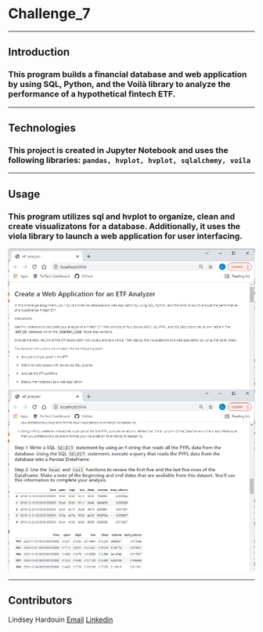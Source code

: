# Challenge_7
---
## **Introduction**
### This program builds a financial database and web application by using SQL, Python, and the Voilà library to analyze the performance of a hypothetical fintech ETF.
---
## **Technologies**
### This project is created in Jupyter Notebook and uses the following libraries: ```pandas, hvplot, hvplot, sqlalchemy, voila ```
---
## **Usage**
### This program utilizes sql and hvplot to organize, clean and create visualizatons for a database. Additionally, it uses the viola library to launch a web application for user interfacing. 

![Voila web launcher screenshot 1](Images/voila1.png)
![Voila web launcher screenshot 2](Images/voila2.png)

---
## **Contributors**
Lindsey Hardouin
[Email](LindseyHardouin@gmail.com)
[Linkedin](www.linkedin.com/in/LindseyHardouin)
